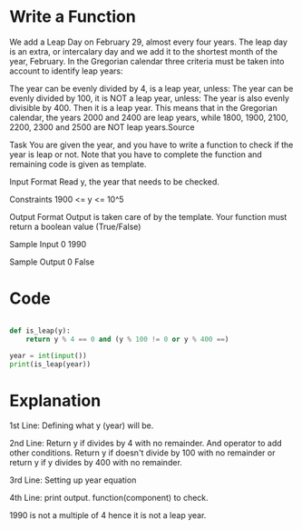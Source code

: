 # Write a Function 
We add a Leap Day on February 29, almost every four years. The leap day is an extra, or intercalary day and we add it to the shortest month of the year, February.
In the Gregorian calendar three criteria must be taken into account to identify leap years:

The year can be evenly divided by 4, is a leap year, unless:
The year can be evenly divided by 100, it is NOT a leap year, unless:
The year is also evenly divisible by 400. Then it is a leap year.
This means that in the Gregorian calendar, the years 2000 and 2400 are leap years, while 1800, 1900, 2100, 2200, 2300 and 2500 are NOT leap years.Source

Task
You are given the year, and you have to write a function to check if the year is leap or not.
Note that you have to complete the function and remaining code is given as template.

Input Format
Read y, the year that needs to be checked.

Constraints
1900 <= y <= 10^5

Output Format
Output is taken care of by the template. Your function must return a boolean value (True/False)

Sample Input 0
1990

Sample Output 0
False

# Code
``` python 

def is_leap(y):
    return y % 4 == 0 and (y % 100 != 0 or y % 400 ==)

year = int(input())
print(is_leap(year))

```

# Explanation 
1st Line: Defining what y (year) will be. 

2nd Line: Return y if divides by 4 with no remainder. And operator to add other conditions. Return y if doesn't divide by 100 with no remainder or return y if y divides by 400 with no remainder. 

3rd Line: Setting up year equation 

4th Line: print output. function(component) to check. 

1990 is not a multiple of 4 hence it is not a leap year. 
